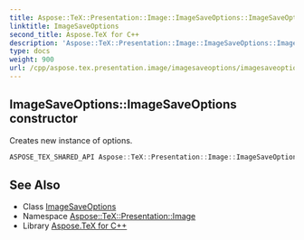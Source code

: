 ```yaml
---
title: Aspose::TeX::Presentation::Image::ImageSaveOptions::ImageSaveOptions constructor
linktitle: ImageSaveOptions
second_title: Aspose.TeX for C++
description: 'Aspose::TeX::Presentation::Image::ImageSaveOptions::ImageSaveOptions constructor. Creates new instance of options in C++.'
type: docs
weight: 900
url: /cpp/aspose.tex.presentation.image/imagesaveoptions/imagesaveoptions/
---
```

## ImageSaveOptions::ImageSaveOptions constructor


Creates new instance of options.

```cpp
ASPOSE_TEX_SHARED_API Aspose::TeX::Presentation::Image::ImageSaveOptions::ImageSaveOptions()
```

## See Also

* Class [ImageSaveOptions](../)
* Namespace [Aspose::TeX::Presentation::Image](../../)
* Library [Aspose.TeX for C++](../../../)
